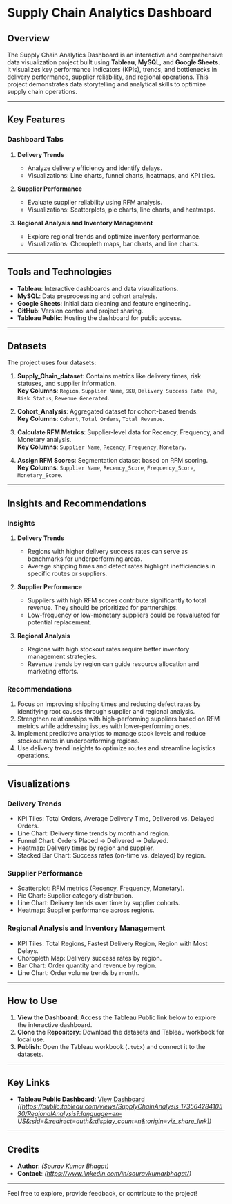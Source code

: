 # Supply Chain Analytics Dashboard

## Overview
The Supply Chain Analytics Dashboard is an interactive and comprehensive data visualization project built using **Tableau**, **MySQL**, and **Google Sheets**. It visualizes key performance indicators (KPIs), trends, and bottlenecks in delivery performance, supplier reliability, and regional operations. This project demonstrates data storytelling and analytical skills to optimize supply chain operations.

---

## Key Features
### Dashboard Tabs
1. **Delivery Trends**
   - Analyze delivery efficiency and identify delays.
   - Visualizations: Line charts, funnel charts, heatmaps, and KPI tiles.

2. **Supplier Performance**
   - Evaluate supplier reliability using RFM analysis.
   - Visualizations: Scatterplots, pie charts, line charts, and heatmaps.

3. **Regional Analysis and Inventory Management**
   - Explore regional trends and optimize inventory performance.
   - Visualizations: Choropleth maps, bar charts, and line charts.

---

## Tools and Technologies
- **Tableau**: Interactive dashboards and data visualizations.
- **MySQL**: Data preprocessing and cohort analysis.
- **Google Sheets**: Initial data cleaning and feature engineering.
- **GitHub**: Version control and project sharing.
- **Tableau Public**: Hosting the dashboard for public access.

---

## Datasets
The project uses four datasets:
1. **Supply_Chain_dataset**: Contains metrics like delivery times, risk statuses, and supplier information.  
   **Key Columns**: `Region`, `Supplier Name`, `SKU`, `Delivery Success Rate (%)`, `Risk Status`, `Revenue Generated`.

2. **Cohort_Analysis**: Aggregated dataset for cohort-based trends.  
   **Key Columns**: `Cohort`, `Total Orders`, `Total Revenue`.

3. **Calculate RFM Metrics**: Supplier-level data for Recency, Frequency, and Monetary analysis.  
   **Key Columns**: `Supplier Name`, `Recency`, `Frequency`, `Monetary`.

4. **Assign RFM Scores**: Segmentation dataset based on RFM scoring.  
   **Key Columns**: `Supplier Name`, `Recency_Score`, `Frequency_Score`, `Monetary_Score`.

---

## Insights and Recommendations
### Insights
1. **Delivery Trends**
   - Regions with higher delivery success rates can serve as benchmarks for underperforming areas.
   - Average shipping times and defect rates highlight inefficiencies in specific routes or suppliers.

2. **Supplier Performance**
   - Suppliers with high RFM scores contribute significantly to total revenue. They should be prioritized for partnerships.
   - Low-frequency or low-monetary suppliers could be reevaluated for potential replacement.

3. **Regional Analysis**
   - Regions with high stockout rates require better inventory management strategies.
   - Revenue trends by region can guide resource allocation and marketing efforts.

### Recommendations
1. Focus on improving shipping times and reducing defect rates by identifying root causes through supplier and regional analysis.
2. Strengthen relationships with high-performing suppliers based on RFM metrics while addressing issues with lower-performing ones.
3. Implement predictive analytics to manage stock levels and reduce stockout rates in underperforming regions.
4. Use delivery trend insights to optimize routes and streamline logistics operations.

---

## Visualizations
### Delivery Trends
- KPI Tiles: Total Orders, Average Delivery Time, Delivered vs. Delayed Orders.
- Line Chart: Delivery time trends by month and region.
- Funnel Chart: Orders Placed → Delivered → Delayed.
- Heatmap: Delivery times by region and supplier.
- Stacked Bar Chart: Success rates (on-time vs. delayed) by region.

### Supplier Performance
- Scatterplot: RFM metrics (Recency, Frequency, Monetary).
- Pie Chart: Supplier category distribution.
- Line Chart: Delivery trends over time by supplier cohorts.
- Heatmap: Supplier performance across regions.

### Regional Analysis and Inventory Management
- KPI Tiles: Total Regions, Fastest Delivery Region, Region with Most Delays.
- Choropleth Map: Delivery success rates by region.
- Bar Chart: Order quantity and revenue by region.
- Line Chart: Order volume trends by month.

---

## How to Use
1. **View the Dashboard**: Access the Tableau Public link below to explore the interactive dashboard.
2. **Clone the Repository**: Download the datasets and Tableau workbook for local use.
3. **Publish**: Open the Tableau workbook (`.twbx`) and connect it to the datasets.

---

## Key Links
- **Tableau Public Dashboard**: [View Dashboard](#) *([https://public.tableau.com/views/SupplyChainAnalysis_17356428410530/RegionalAnalysis?:language=en-US&:sid=&:redirect=auth&:display_count=n&:origin=viz_share_link])*

---

## Credits
- **Author**: *(Sourav Kumar Bhagat)*
- **Contact**: *(https://www.linkedin.com/in/souravkumarbhagat/)*

---

Feel free to explore, provide feedback, or contribute to the project!

